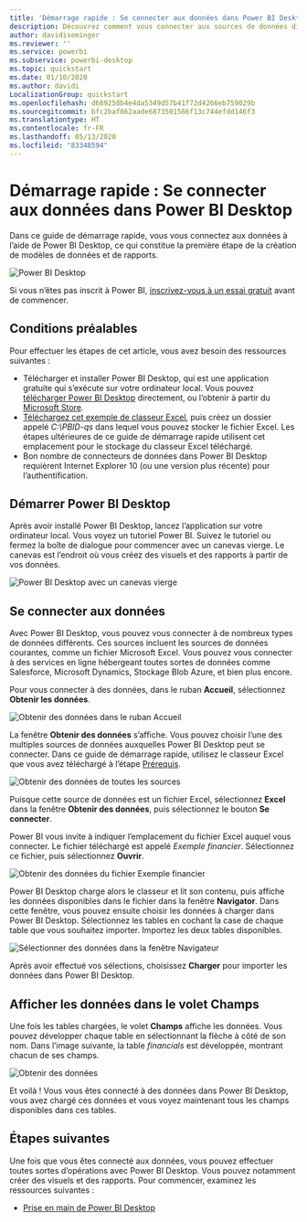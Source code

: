 ```yaml
---
title: 'Démarrage rapide : Se connecter aux données dans Power BI Desktop'
description: Découvrez comment vous connecter aux sources de données disponibles dans Power BI Desktop
author: davidiseminger
ms.reviewer: ''
ms.service: powerbi
ms.subservice: powerbi-desktop
ms.topic: quickstart
ms.date: 01/10/2020
ms.author: davidi
LocalizationGroup: quickstart
ms.openlocfilehash: d689258b4e4da5349d57b41f72d4266eb759029b
ms.sourcegitcommit: bfc2baf862aade6873501566f13c744efdd146f3
ms.translationtype: HT
ms.contentlocale: fr-FR
ms.lasthandoff: 05/13/2020
ms.locfileid: "83348594"
---
```

# <a name="quickstart-connect-to-data-in-power-bi-desktop"></a>Démarrage rapide : Se connecter aux données dans Power BI Desktop

Dans ce guide de démarrage rapide, vous vous connectez aux données à l’aide de Power BI Desktop, ce qui constitue la première étape de la création de modèles de données et de rapports.

![Power BI Desktop](media/desktop-what-is-desktop/what-is-desktop_01.png)

Si vous n’êtes pas inscrit à Power BI, [inscrivez-vous à un essai gratuit](https://app.powerbi.com/signupredirect?pbi_source=web) avant de commencer.

## <a name="prerequisites"></a>Conditions préalables

Pour effectuer les étapes de cet article, vous avez besoin des ressources suivantes :

* Télécharger et installer Power BI Desktop, qui est une application gratuite qui s’exécute sur votre ordinateur local. Vous pouvez [télécharger Power BI Desktop](https://powerbi.microsoft.com/desktop) directement, ou l’obtenir à partir du [Microsoft Store](https://aka.ms/pbidesktopstore).
* [Téléchargez cet exemple de classeur Excel](https://go.microsoft.com/fwlink/?LinkID=521962), puis créez un dossier appelé *C:\PBID-qs* dans lequel vous pouvez stocker le fichier Excel. Les étapes ultérieures de ce guide de démarrage rapide utilisent cet emplacement pour le stockage du classeur Excel téléchargé.
* Bon nombre de connecteurs de données dans Power BI Desktop requièrent Internet Explorer 10 (ou une version plus récente) pour l’authentification.

## <a name="launch-power-bi-desktop"></a>Démarrer Power BI Desktop

Après avoir installé Power BI Desktop, lancez l’application sur votre ordinateur local. Vous voyez un tutoriel Power BI. Suivez le tutoriel ou fermez la boîte de dialogue pour commencer avec un canevas vierge. Le canevas est l’endroit où vous créez des visuels et des rapports à partir de vos données.

![Power BI Desktop avec un canevas vierge](media/desktop-quickstart-connect-to-data/qs-connect-data_01.png)

## <a name="connect-to-data"></a>Se connecter aux données

Avec Power BI Desktop, vous pouvez vous connecter à de nombreux types de données différents. Ces sources incluent les sources de données courantes, comme un fichier Microsoft Excel. Vous pouvez vous connecter à des services en ligne hébergeant toutes sortes de données comme Salesforce, Microsoft Dynamics, Stockage Blob Azure, et bien plus encore.

Pour vous connecter à des données, dans le ruban **Accueil**, sélectionnez **Obtenir les données**.

![Obtenir des données dans le ruban Accueil](media/desktop-quickstart-connect-to-data/qs-connect-data_02.png)

La fenêtre **Obtenir des données** s’affiche. Vous pouvez choisir l’une des multiples sources de données auxquelles Power BI Desktop peut se connecter. Dans ce guide de démarrage rapide, utilisez le classeur Excel que vous avez téléchargé à l’étape [Prérequis](#prerequisites).

![Obtenir des données de toutes les sources](media/desktop-quickstart-connect-to-data/qs-connect-data_03.png)

Puisque cette source de données est un fichier Excel, sélectionnez **Excel** dans la fenêtre **Obtenir des données**, puis sélectionnez le bouton **Se connecter**.

Power BI vous invite à indiquer l’emplacement du fichier Excel auquel vous connecter. Le fichier téléchargé est appelé *Exemple financier*. Sélectionnez ce fichier, puis sélectionnez **Ouvrir**.

![Obtenir des données du fichier Exemple financier](media/desktop-quickstart-connect-to-data/qs-connect-data_04.png)

Power BI Desktop charge alors le classeur et lit son contenu, puis affiche les données disponibles dans le fichier dans la fenêtre **Navigator**. Dans cette fenêtre, vous pouvez ensuite choisir les données à charger dans Power BI Desktop. Sélectionnez les tables en cochant la case de chaque table que vous souhaitez importer. Importez les deux tables disponibles.

![Sélectionner des données dans la fenêtre Navigateur](media/desktop-quickstart-connect-to-data/qs-connect-data_05.png)

Après avoir effectué vos sélections, choisissez **Charger** pour importer les données dans Power BI Desktop.

## <a name="view-data-in-the-fields-pane"></a>Afficher les données dans le volet Champs

Une fois les tables chargées, le volet **Champs** affiche les données. Vous pouvez développer chaque table en sélectionnant la flèche à côté de son nom. Dans l’image suivante, la table *financials* est développée, montrant chacun de ses champs.

![Obtenir des données](media/desktop-quickstart-connect-to-data/qs-connect-data_06.png)

Et voilà ! Vous vous êtes connecté à des données dans Power BI Desktop, vous avez chargé ces données et vous voyez maintenant tous les champs disponibles dans ces tables.

## <a name="next-steps"></a>Étapes suivantes

Une fois que vous êtes connecté aux données, vous pouvez effectuer toutes sortes d’opérations avec Power BI Desktop. Vous pouvez notamment créer des visuels et des rapports. Pour commencer, examinez les ressources suivantes :

* [Prise en main de Power BI Desktop](../fundamentals/desktop-getting-started.md)
